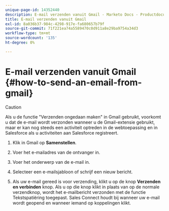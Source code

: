 ```yaml
---
unique-page-id: 14352440
description: E-mail verzenden vanuit Gmail - Marketo Docs - Productdocumentatie
title: E-mail verzenden vanuit Gmail
exl-id: 8a036b37-984c-4298-917e-fa680657b79f
source-git-commit: 71f221ea74a5589470c0d911a8e29ba9754a34d3
workflow-type: tm+mt
source-wordcount: '135'
ht-degree: 0%

---
```


# E-mail verzenden vanuit Gmail {#how-to-send-an-email-from-gmail}

>[!CAUTION]
>
>Als u de functie &quot;Verzenden ongedaan maken&quot; in Gmail gebruikt, voorkomt u dat de e-mail wordt verzonden wanneer u de Gmail-extensie gebruikt, maar er kan nog steeds een activiteit optreden in de webtoepassing en in Salesforce als u activiteiten aan Salesforce registreert.

1. Klik in Gmail op **Samenstellen**.

1. Voer het e-mailadres van de ontvanger in.

1. Voer het onderwerp van de e-mail in.

1. Selecteer een e-mailsjabloon of schrijf een nieuw bericht.

1. Als uw e-mail gereed is voor verzending, klikt u op de knop **Verzenden en verbinden** knop. Als u op die knop klikt in plaats van op de normale verzendknop, wordt het e-mailbericht verzonden met de functie Tekstspatiëring toegepast. Sales Connect houdt bij wanneer uw e-mail wordt geopend en wanneer iemand op koppelingen klikt.
